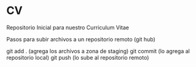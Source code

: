 # CV
Repositorio Inicial para nuestro Curriculum Vitae

Pasos para subir archivos a un repositorio remoto (git hub)

git add . (agrega los archivos a zona de staging)
git commit (lo agrega al repositorio local)
git push (lo sube al repositorio remoto)
